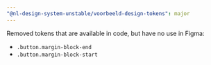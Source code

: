 ```yaml
---
"@nl-design-system-unstable/voorbeeld-design-tokens": major
---
```


Removed tokens that are available in code, but have no use in Figma:

- `.button.margin-block-end`
- `.button.margin-block-start`
